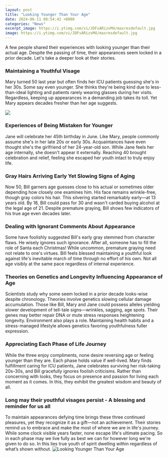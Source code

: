 ```yaml
---
layout: post
title: "Looking Younger Than Your Age"
date: 2024-06-11 08:54:42 +0000
categories: "News"
excerpt_image: https://i.ytimg.com/vi/JDFsARizvM4/maxresdefault.jpg
image: https://i.ytimg.com/vi/JDFsARizvM4/maxresdefault.jpg
---
```


A few people shared their experiences with looking younger than their actual age. Despite the passing of time, their appearances seem locked in a prior decade. Let's take a deeper look at their stories.
### Maintaining a Youthful Visage
Mary turned 50 last year but often finds her ICU patients guessing she's in her 30s. Some say even younger. She thinks they're being kind due to less-than-ideal lighting and patients rarely wearing glasses during her visits. Regardless, keeping up appearances in a demanding job takes its toll. Yet Mary appears decades fresher than her age suggests. 

![](https://www.drazhar.london/wp-content/uploads/2018/09/2-1024x615.jpg)
### Experiences of Being Mistaken for Younger
Jane will celebrate her 45th birthday in June. Like Mary, people commonly assume she's in her late 20s or early 30s. Acquaintances have even thought she's the girlfriend of her 24-year-old son. While Jane feels her age internally, she doesn't appear it externally. Reaching 40 brought celebration and relief, feeling she escaped her youth intact to truly enjoy life.
### Gray Hairs Arriving Early Yet Slowing Signs of Aging 
Now 50, Bill garners age guesses close to his actual or sometimes older depending how closely one examines him. His face remains wrinkle-free, though gray colors his hair. This silvering started remarkably early—at 13 years old. By 18, Bill could pass for 30 and wasn't carded buying alcohol at the legal age of 21. Despite premature graying, Bill shows few indicators of his true age even decades later. 
### Dealing with Ignorant Comments About Appearance
Some have foolishly suggested Bill's early gray stemmed from character flaws. He wisely ignores such ignorance. After all, someone has to fill the role of Santa each Christmas! While uncommon, premature graying need not relate to one's virtues. Bill feels blessed maintaining a youthful look against life's inevitable march of time through no effort of his own. Not all age visibly at the same pace regardless of internal experience.
### Theories on Genetics and Longevity Influencing Appearance of Age
Scientists study why some seem locked in a prior decade looks-wise despite chronology. Theories involve genetics slowing cellular damage accumulation. Those like Bill, Mary and Jane could possess alleles yielding slower development of tell-tale signs—wrinkles, sagging, age spots. Their genes may better repair DNA or mute stress responses heightening longevity. Environment also plays a role. Maintaining health habits and a stress-managed lifestyle allows genetics favoring youthfulness fuller expression. 
### Appreciating Each Phase of Life Journey 
While the three enjoy compliments, none desire reversing age or feeling younger than they are. Each phase holds value if well-lived. Mary finds fulfillment caring for ICU patients, Jane celebrates surviving her risk-taking 20s-30s, and Bill gracefully ignores foolish criticisms. Rather than concerning with looks, they focus on presence and passion for living each moment as it comes. In this, they exhibit the greatest wisdom and beauty of all.
### Long may their youthful visages persist - A blessing and reminder for us all  
To maintain appearances defying time brings these three continued pleasures, yet they recognize it as a gift—not an achievement. Their stories remind us to embrace and make the most of where we are in life's journey. While some clock visible years faster, none escape life's ultimate pacing. So in each phase may we live fully as best we can for however long we're given to do so. In this lies true youth of spirit dwelling within regardless of what’s shown without.
![Looking Younger Than Your Age](https://i.ytimg.com/vi/JDFsARizvM4/maxresdefault.jpg)